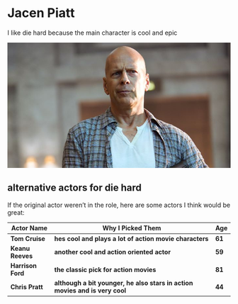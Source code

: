 # Jacen Piatt
I like die hard because the main character is cool and epic

![Image of main actor from die hard](diehard.jpg)

## alternative actors for die hard

If the original actor weren’t in the role, here are some actors I think would be great:  

| Actor Name       | Why I Picked Them                | Age  |  
|-----------------|--------------------------------|-----|  
| **Tom Cruise**     | **hes cool and plays a lot of action movie characters**                   | **61** |  
| **Keanu Reeves**     | **another cool and action oriented actor**                   | **59** |  
| **Harrison Ford**     | **the classic pick for action movies**                   | **81** |  
| **Chris Pratt**     | **although a bit younger, he also stars in action movies and is very cool**                   | **44** |